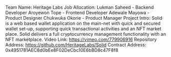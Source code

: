 Team Name: Heritage Labs
Job Allocation: Lukman Saheed - Backend Developer
                Aroyewon Tope - Frontend Developer
                Adewale Mayowa - Product Designer
                Chukwuka Okorie - Product Manager
Project Intro: Solid is a web based wallet application on the main-net with quick and secured wallet set-up, supporting quick transactional activities and an NFT market place.
Solid delivers a full cryptocurrency management functionality with an NFT marketplace.
Video Link: https://vimeo.com/779906916
Repository Address: https://github.com/HeritageLabs/Solid
Contract Address: 0x4951781AEC8d0bEe8F02DeCbc10E6bBD8c47F8f8
